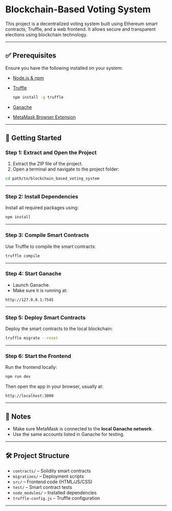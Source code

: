 # Blockchain-Based Voting System

This project is a decentralized voting system built using Ethereum smart contracts, Truffle, and a web frontend. It allows secure and transparent elections using blockchain technology.

---

## ✅ Prerequisites

Ensure you have the following installed on your system:

* [Node.js & npm](https://nodejs.org/)
* [Truffle](https://trufflesuite.com/docs/truffle/quickstart/)

  ```bash
  npm install -g truffle
  ```
* [Ganache](https://trufflesuite.com/ganache/)
* [MetaMask Browser Extension](https://metamask.io/)

---

## 🚀 Getting Started

### Step 1: Extract and Open the Project

1. Extract the ZIP file of the project.
2. Open a terminal and navigate to the project folder:

```bash
cd path/to/blockchain_based_voting_system
```

---

### Step 2: Install Dependencies

Install all required packages using:

```bash
npm install
```

---

### Step 3: Compile Smart Contracts

Use Truffle to compile the smart contracts:

```bash
truffle compile
```

---

### Step 4: Start Ganache

* Launch Ganache.
* Make sure it is running at:

```
http://127.0.0.1:7545
```

---

### Step 5: Deploy Smart Contracts

Deploy the smart contracts to the local blockchain:

```bash
truffle migrate --reset
```

---

### Step 6: Start the Frontend

Run the frontend locally:

```bash
npm run dev
```

Then open the app in your browser, usually at:

```
http://localhost:3000
```

---

## 📌 Notes

* Make sure MetaMask is connected to the **local Ganache network**.
* Use the same accounts listed in Ganache for testing.

---

## 🛠️ Project Structure

* `contracts/` – Solidity smart contracts
* `migrations/` – Deployment scripts
* `src/` – Frontend code (HTML/JS/CSS)
* `test/` – Smart contract tests
* `node_modules/` – Installed dependencies
* `truffle-config.js` – Truffle configuration

---


